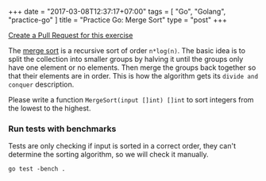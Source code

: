 +++
date = "2017-03-08T12:37:17+07:00"
tags = [ "Go", "Golang", "practice-go" ]
title = "Practice Go: Merge Sort"
type = "post"
+++

[Create a Pull Request for this exercise](https://github.com/plutov/practice-go/tree/master/mergesort)

The [merge sort](https://en.wikipedia.org/wiki/Merge_sort) is a recursive sort of order `n*log(n)`. The basic idea is to split the collection into smaller groups by halving it until the groups only have one element or no elements. Then merge the groups back together so that their elements are in order. This is how the algorithm gets its `divide and conquer` description.

Please write a function `MergeSort(input []int) []int` to sort integers from the lowest to the highest. 


### Run tests with benchmarks

Tests are only checking if input is sorted in a correct order, they can't determine the sorting algorithm, so we will check it manually.

```
go test -bench .
```

